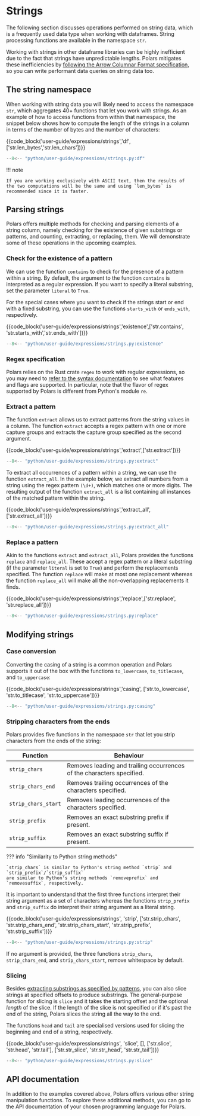 # Strings

The following section discusses operations performed on string data, which is a frequently used data
type when working with dataframes. String processing functions are available in the namespace `str`.

Working with strings in other dataframe libraries can be highly inefficient due to the fact that
strings have unpredictable lengths. Polars mitigates these inefficiencies by
[following the Arrow Columnar Format specification](../concepts/data-types-and-structures.md#data-types-internals),
so you can write performant data queries on string data too.

## The string namespace

When working with string data you will likely need to access the namespace `str`, which aggregates
40+ functions that let you work with strings. As an example of how to access functions from within
that namespace, the snippet below shows how to compute the length of the strings in a column in
terms of the number of bytes and the number of characters:

{{code_block('user-guide/expressions/strings','df',['str.len_bytes','str.len_chars'])}}

```python exec="on" result="text" session="expressions/strings"
--8<-- "python/user-guide/expressions/strings.py:df"
```

!!! note

    If you are working exclusively with ASCII text, then the results of the two computations will be the same and using `len_bytes` is recommended since it is faster.

## Parsing strings

Polars offers multiple methods for checking and parsing elements of a string column, namely checking
for the existence of given substrings or patterns, and counting, extracting, or replacing, them. We
will demonstrate some of these operations in the upcoming examples.

### Check for the existence of a pattern

We can use the function `contains` to check for the presence of a pattern within a string. By
default, the argument to the function `contains` is interpreted as a regular expression. If you want
to specify a literal substring, set the parameter `literal` to `True`.

For the special cases where you want to check if the strings start or end with a fixed substring,
you can use the functions `starts_with` or `ends_with`, respectively.

{{code_block('user-guide/expressions/strings','existence',['str.contains',
'str.starts_with','str.ends_with'])}}

```python exec="on" result="text" session="expressions/strings"
--8<-- "python/user-guide/expressions/strings.py:existence"
```

### Regex specification

Polars relies on the Rust crate `regex` to work with regular expressions, so you may need to
[refer to the syntax documentation](https://docs.rs/regex/latest/regex/#syntax) to see what features
and flags are supported. In particular, note that the flavor of regex supported by Polars is
different from Python's module `re`.

### Extract a pattern

The function `extract` allows us to extract patterns from the string values in a column. The
function `extract` accepts a regex pattern with one or more capture groups and extracts the capture
group specified as the second argument.

{{code_block('user-guide/expressions/strings','extract',['str.extract'])}}

```python exec="on" result="text" session="expressions/strings"
--8<-- "python/user-guide/expressions/strings.py:extract"
```

To extract all occurrences of a pattern within a string, we can use the function `extract_all`. In
the example below, we extract all numbers from a string using the regex pattern `(\d+)`, which
matches one or more digits. The resulting output of the function `extract_all` is a list containing
all instances of the matched pattern within the string.

{{code_block('user-guide/expressions/strings','extract_all',['str.extract_all'])}}

```python exec="on" result="text" session="expressions/strings"
--8<-- "python/user-guide/expressions/strings.py:extract_all"
```

### Replace a pattern

Akin to the functions `extract` and `extract_all`, Polars provides the functions `replace` and
`replace_all`. These accept a regex pattern or a literal substring (if the parameter `literal` is
set to `True`) and perform the replacements specified. The function `replace` will make at most one
replacement whereas the function `replace_all` will make all the non-overlapping replacements it
finds.

{{code_block('user-guide/expressions/strings','replace',['str.replace', 'str.replace_all'])}}

```python exec="on" result="text" session="expressions/strings"
--8<-- "python/user-guide/expressions/strings.py:replace"
```

## Modifying strings

### Case conversion

Converting the casing of a string is a common operation and Polars supports it out of the box with
the functions `to_lowercase`, `to_titlecase`, and `to_uppercase`:

{{code_block('user-guide/expressions/strings','casing', ['str.to_lowercase', 'str.to_titlecase',
'str.to_uppercase'])}}

```python exec="on" result="text" session="expressions/strings"
--8<-- "python/user-guide/expressions/strings.py:casing"
```

### Stripping characters from the ends

Polars provides five functions in the namespace `str` that let you strip characters from the ends of
the string:

| Function            | Behaviour                                                             |
| ------------------- | --------------------------------------------------------------------- |
| `strip_chars`       | Removes leading and trailing occurrences of the characters specified. |
| `strip_chars_end`   | Removes trailing occurrences of the characters specified.             |
| `strip_chars_start` | Removes leading occurrences of the characters specified.              |
| `strip_prefix`      | Removes an exact substring prefix if present.                         |
| `strip_suffix`      | Removes an exact substring suffix if present.                         |

??? info "Similarity to Python string methods"

    `strip_chars` is similar to Python's string method `strip` and `strip_prefix`/`strip_suffix`
    are similar to Python's string methods `removeprefix` and `removesuffix`, respectively.

It is important to understand that the first three functions interpret their string argument as a
set of characters whereas the functions `strip_prefix` and `strip_suffix` do interpret their string
argument as a literal string.

{{code_block('user-guide/expressions/strings', 'strip', ['str.strip_chars', 'str.strip_chars_end',
'str.strip_chars_start', 'str.strip_prefix', 'str.strip_suffix'])}}

```python exec="on" result="text" session="expressions/strings"
--8<-- "python/user-guide/expressions/strings.py:strip"
```

If no argument is provided, the three functions `strip_chars`, `strip_chars_end`, and
`strip_chars_start`, remove whitespace by default.

### Slicing

Besides [extracting substrings as specified by patterns](#extract-a-pattern), you can also slice
strings at specified offsets to produce substrings. The general-purpose function for slicing is
`slice` and it takes the starting offset and the optional _length_ of the slice. If the length of
the slice is not specified or if it's past the end of the string, Polars slices the string all the
way to the end.

The functions `head` and `tail` are specialised versions used for slicing the beginning and end of a
string, respectively.

{{code_block('user-guide/expressions/strings', 'slice', [], ['str.slice', 'str.head', 'str.tail'],
['str.str_slice', 'str.str_head', 'str.str_tail'])}}

```python exec="on" result="text" session="expressions/strings"
--8<-- "python/user-guide/expressions/strings.py:slice"
```

## API documentation

In addition to the examples covered above, Polars offers various other string manipulation
functions. To explore these additional methods, you can go to the API documentation of your chosen
programming language for Polars.

